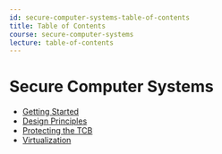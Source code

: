 ```yaml
---
id: secure-computer-systems-table-of-contents
title: Table of Contents
course: secure-computer-systems
lecture: table-of-contents
---
```


# Secure Computer Systems

* [Getting Started](01-getting-started.md)
* [Design Principles](02-design-principles.md)
* [Protecting the TCB](03-protecting-tcb.md)
* [Virtualization](04-virtualization.md)